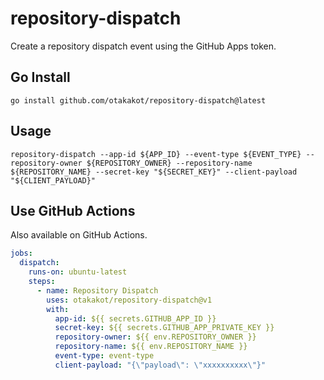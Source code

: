 # repository-dispatch

Create a repository dispatch event using the GitHub Apps token.

## Go Install

```shell
go install github.com/otakakot/repository-dispatch@latest
```

## Usage

```shell
repository-dispatch --app-id ${APP_ID} --event-type ${EVENT_TYPE} --repository-owner ${REPOSITORY_OWNER} --repository-name ${REPOSITORY_NAME} --secret-key "${SECRET_KEY}" --client-payload "${CLIENT_PAYLOAD}"
```

## Use GitHub Actions

Also available on GitHub Actions.

```yaml
jobs:
  dispatch:
    runs-on: ubuntu-latest
    steps:
      - name: Repository Dispatch
        uses: otakakot/repository-dispatch@v1
        with:
          app-id: ${{ secrets.GITHUB_APP_ID }}
          secret-key: ${{ secrets.GITHUB_APP_PRIVATE_KEY }}
          repository-owner: ${{ env.REPOSITORY_OWNER }}
          repository-name: ${{ env.REPOSITORY_NAME }}
          event-type: event-type
          client-payload: "{\"payload\": \"xxxxxxxxxx\"}"
```
